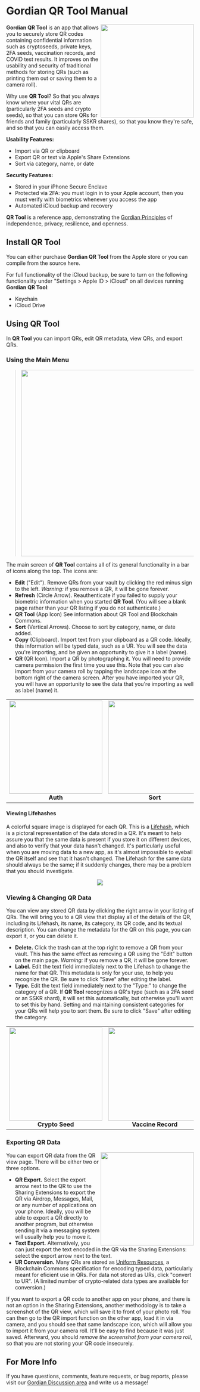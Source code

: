 # Gordian QR Tool Manual

<a href="https://raw.githubusercontent.com/BlockchainCommons/GordianQRTool-iOS/master/images/qr-list.jpeg"><img src="https://raw.githubusercontent.com/BlockchainCommons/GordianQRTool-iOS/master/images/qr-list.jpeg" align="right" width=250></a>

**Gordian QR Tool** is an app that allows you to securely store QR codes containing confidential information such as cryptoseeds, private keys, 2FA seeds, vaccination records, and COVID test results. It improves on the usability and security of traditional methods for storing QRs (such as printing them out or saving them to a camera roll).

Why use **QR Tool**? So that you always know where your vital QRs are (particularly 2FA seeds and crypto seeds), so that you can store QRs for friends and family (particularly SSKR shares), so that you know they're safe, and so that you can easily access them.

**Usability Features:**

* Import via QR or clipboard
* Export QR or text via Apple's Share Extensions
* Sort via category, name, or date

**Security Features:**

* Stored in your iPhone Secure Enclave
* Protected via 2FA: you must login in to your Apple account, then you must verify with biometrics whenever you access the app
* Automated iCloud backup and recovery

**QR Tool** is a reference app, demonstrating the [Gordian Principles](https://github.com/BlockchainCommons/GordianQRTool-iOS#gordian-principles) of independence, privacy, resilience, and openness.

## Install QR Tool

You can either purchase **Gordian QR Tool** from the Apple store or you can compile from the source here.

For full functionality of the iCloud backup, be sure to turn on the following functionality under "Settings > Apple ID > iCloud" on all devices running **Gordian QR Tool**:

* Keychain
* iCloud Drive

## Using QR Tool

In **QR Tool** you can import QRs, edit QR metadata, view QRs, and export QRs.

### Using the Main Menu

<blockquote>
  <img src="https://raw.githubusercontent.com/BlockchainCommons/GordianQRTool-iOS/shannona-qr-docs/images/qr-commands.jpg" align="center" width=500>
</blockquote>

The main screen of **QR Tool** contains all of its general functionality in a bar of icons along the top. The icons are:

* **Edit** ("Edit"). Remove QRs from your vault by clicking the red minus sign to the left. _Warning:_ if you remove a QR, it will be gone forever.
* **Refresh** (Circle Arrow). Reauthenticate if you failed to supply your biometric information when you started **QR Tool**. (You will see a blank page rather than your QR listing if you do not authenticate.)
* **QR Tool** (App Icon) See information about QR Tool and Blockchain Commons.
* **Sort** (Vertical Arrows). Choose to sort by category, name, or date added.
* **Copy** (Clipboard). Import text from your clipboard as a QR code. Ideally, this information will be typed data, such as a UR. You will see the data you're importing, and be given an opportunity to give it a label (name).
* **QR** (QR Icon). Import a QR by photographing it. You will need to provide camera permission the first time you use this. Note that you can also import from your camera roll by tapping the landscape icon at the bottom right of the camera screen. After you have imported your QR, you will have an opportunity to see the data that you're importing as well as label (name) it.

<div align="center">
  <table border=0>
    <tr>
      <td>
        <a href="https://raw.githubusercontent.com/BlockchainCommons/GordianQRTool-iOS/master/images/qr-auth.jpeg"><img src="https://raw.githubusercontent.com/BlockchainCommons/GordianQRTool-iOS/master/images/qr-auth.jpeg" width=250></a> 
        <br><div align="center"><b>Auth</b></div>
      </center></td>
      <td>
        <a href="https://raw.githubusercontent.com/BlockchainCommons/GordianQRTool-iOS/master/images/qr-sort.jpeg"><img src="https://raw.githubusercontent.com/BlockchainCommons/GordianQRTool-iOS/master/images/qr-sort.jpeg" width=250></a>
        <br><div align="center"><b>Sort</b></div>
      </center></td>
      <td>     
        <a href="https://raw.githubusercontent.com/BlockchainCommons/GordianQRTool-iOS/master/images/qr-add.jpeg"><img src="https://raw.githubusercontent.com/BlockchainCommons/GordianQRTool-iOS/master/images/qr-add.jpeg" width=250></a>
        <br><div align="center"><b>Import</b></div>
      </center></td>
    </tr>
  </table>
</div>

#### Viewing Lifehashes

A colorful square image is displayed for each QR. This is a [Lifehash](https://github.com/BlockchainCommons/bc-lifehash), which is a pictoral representation of the data stored in a QR. It's meant to help assure you that the same data is present if you store it on different devices, and also to verify that your data hasn't changed. It's particularly useful when you are moving data to a new app, as it's almost impossible to eyeball the QR itself and see that it hasn't changed. The Lifehash for the same data should always be the same; if it suddenly changes, there may be a problem that you should investigate.

<div align="center">
  <img src="https://raw.githubusercontent.com/BlockchainCommons/bc-lifehash/master/Art/version2.jpg">
</div>  
  
### Viewing & Changing QR Data

You can view any stored QR data by clicking the right arrow in your listing of QRs. The will bring you to a QR view that display all of the details of the QR, including its Lifehash, its name, its category, its QR code, and its textual description. You can change the metadata for the QR on this page, you can export it, or you can delete it.

* **Delete.** Click the trash can at the top right to remove a QR from your vault. This has the same effect as removing a QR using the "Edit" button on the main page. _Warning:_ if you remove a QR, it will be gone forever.
* **Label.** Edit the text field immediately next to the Lifehash to change the name for that QR. This metadata is only for your use, to help you recognize the QR. Be sure to click "Save" after editing the label.
* **Type.** Edit the text field immediately next to the "Type:" to change the category of a QR. If **QR Tool** recognizes a QR's type (such as a 2FA seed or an SSKR shard), it will set this automatically, but otherwise you'll want to set this by hand. Setting and maintaining consistent categories for your QRs will help you to sort them. Be sure to click "Save" after editing the category.

<div align="center">
  <table border=0>
    <tr>
      <td>
        <a href="https://raw.githubusercontent.com/BlockchainCommons/GordianQRTool-iOS/master/images/qr-seed.jpeg"><img src="https://raw.githubusercontent.com/BlockchainCommons/GordianQRTool-iOS/master/images/qr-seed.jpeg" width=250></a> 
        <br><div align="center"><b>Crypto Seed</b></div>
      </center></td>
      <td>
        <a href="https://raw.githubusercontent.com/BlockchainCommons/GordianQRTool-iOS/master/images/qr-covid.jpeg"><img src="https://raw.githubusercontent.com/BlockchainCommons/GordianQRTool-iOS/master/images/qr-covid.jpeg" width=250></a>
        <br><div align="center"><b>Vaccine Record</b></div>
      </center></td>
      <td>     
        <a href="https://raw.githubusercontent.com/BlockchainCommons/GordianQRTool-iOS/master/images/qr-edit.jpeg"><img src="https://raw.githubusercontent.com/BlockchainCommons/GordianQRTool-iOS/master/images/qr-edit.jpeg" width=250></a>
        <br><div align="center"><b>Edit Type ...</b></div>
      </center></td>
    </tr>
  </table>
</div>

### Exporting QR Data

<a href="https://raw.githubusercontent.com/BlockchainCommons/GordianQRTool-iOS/master/images/qr-export.jpeg"><img src="https://raw.githubusercontent.com/BlockchainCommons/GordianQRTool-iOS/master/images/qr-export.jpeg" align="right" width=250></a>

You can export QR data from the QR view page. There will be either two or three options.

* **QR Export.** Select the export arrow next to the QR to use the Sharing Extensions to export the QR via Airdrop, Messages, Mail, or any number of applications on your phone. Ideally, you will be able to export a QR directly to another program, but otherwise sending it via a messaging system will usually help you to move it.
* **Text Export.** Alternatively, you can just export the text encoded in the QR via the Sharing Extensions: select the export arrow next to the text.
* **UR Conversion.** Many QRs are stored as [Uniform Resources](https://github.com/BlockchainCommons/Research/blob/master/papers/bcr-2020-005-ur.md), a Blockchain Commons specification for encoding typed data, particularly meant for eficient use in QRs. For data not stored as URs, click "convert to UR". (A limited number of crypto-related data types are available for conversion.)

If you want to export a QR code to another app on your phone, and there is not an option in the Sharing Extensions, another methodology is to take a screenshot of the QR view, which will save it to front of your photo roll. You can then go to the QR import function on the other app, load it in via camera, and you should see that same landscape icon, which will allow you to import it from your camera roll. It'll be easy to find because it was just saved. Afterward, you should _remove the screenshot from your camera roll_, so that you are not storing your QR code insecurely.

## For More Info

If you have questions, comments, feature requests, or bug reports, please visit our [Gordian Discussion area](https://github.com/BlockchainCommons/Gordian/discussions) and write us a message!


